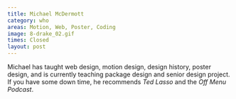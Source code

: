 ```yaml
---
title: Michael McDermott
category: who
areas: Motion, Web, Poster, Coding
image: 8-drake_02.gif
times: Closed
layout: post
---
```

Michael has taught web design, motion design, design history, poster design, and is currently teaching package design and senior design project. If you have some down time, he recommends _Ted Lasso_ and the _Off Menu Podcast_.
